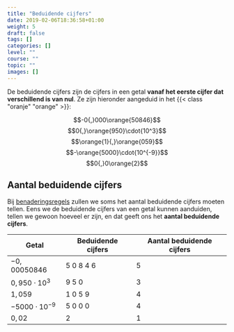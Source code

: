 ```yaml
---
title: "Beduidende cijfers"
date: 2019-02-06T18:36:58+01:00
weight: 5
draft: false
tags: []
categories: []
level: ""
course: ""
topic: ""
images: []
---
```


De beduidende cijfers zijn de cijfers in een getal **vanaf het eerste cijfer dat verschillend is van nul**. Ze zijn hieronder aangeduid in het
{{< class "oranje" "orange" >}}:

$$-0{,}000\orange{50846}$$
$$0{,}\orange{950}\cdot{10^3}$$
$$\orange{1}{,}\orange{059}$$
$$-\orange{5000}\cdot{10^{-9}}$$
$$0{,}0\orange{2}$$

## Aantal beduidende cijfers

Bij [benaderingsregels](benaderingsregels) zullen we soms het aantal beduidende cijfers moeten tellen. Eens we de beduidende cijfers van een getal kunnen aanduiden, tellen we gewoon hoeveel er zijn, en dat geeft ons het **aantal beduidende cijfers**.

| Getal                 | Beduidende cijfers | Aantal beduidende cijfers |
| --------------------- | ------------------ | ------------------------- |
| $-0{,}00050846$       | $5\ 0\ 8\ 4\ 6$    | 5                         |
| $0{,}950\cdot{10^3}$  | $9\ 5\ 0$          | 3                         |
| $1{,}059$             | $1\ 0\ 5\ 9$       | 4                         |
| $-5000\cdot{10^{-9}}$ | $5\ 0\ 0\ 0$       | 4                         |
| $0{,}02$              | $2$                | 1                         |
